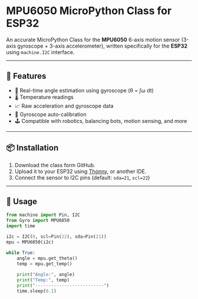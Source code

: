 # MPU6050 MicroPython Class for ESP32

An accurate MicroPython Class for the **MPU6050** 6-axis motion sensor (3-axis gyroscope + 3-axis accelerometer), written specifically for the **ESP32** using `machine.I2C` interface.

---

## 🚀 Features

- 📐 Real-time angle estimation using gyroscope (θ = ∫ω dt)
- 🌡️ Temperature readings
- 📈 Raw acceleration and gyroscope data
- 🧭 Gyroscope auto-calibration
- 🕹️ Compatible with robotics, balancing bots, motion sensing, and more

---

## 📦 Installation

1. Download the class form GitHub.
2. Upload it to your ESP32 using [Thonny](https://thonny.org), or another IDE.
3. Connect the sensor to I2C pins (default: `sda=21`, `scl=22`)

---

## 📄 Usage

```python
from machine import Pin, I2C
from Gyro import MPU6050
import time

i2c = I2C(0, scl=Pin(22), sda=Pin(21))
mpu = MPU6050(i2c)

while True:
    angle = mpu.get_theta()
    temp = mpu.get_temp()
    
    print("Angle:", angle)
    print("Temp:", temp)
    print("--------------------------")
    time.sleep(0.1)
